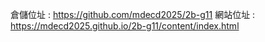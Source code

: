 倉儲位址 : https://github.com/mdecd2025/2b-g11
網站位址 : https://mdecd2025.github.io/2b-g11/content/index.html
